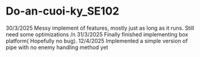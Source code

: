 # Do-an-cuoi-ky_SE102
30/3/2025
Messy implement of features, mostly just as long as it runs. Still need some optimizations /n
31/3/2025
Finally finished implementing box platform( Hopefully no bug).
12/4/2025
Implemented a simple version of pipe with no enemy handling method yet
